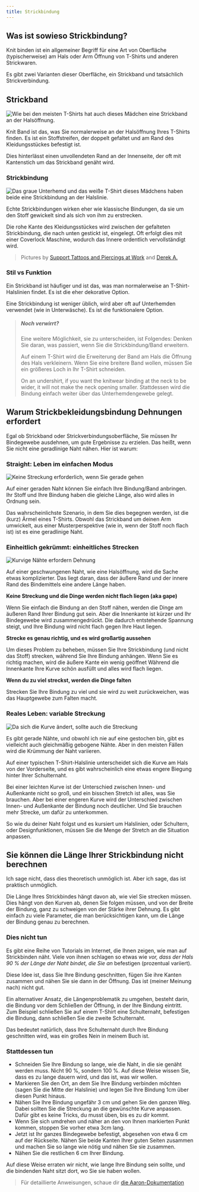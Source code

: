 ```yaml
---
title: Strickbindung
---
```


## Was ist sowieso Strickbindung?

Knit binden ist ein allgemeiner Begriff für eine Art von Oberfläche (typischerweise) am Hals oder Arm Öffnung von T-Shirts und anderen Strickwaren.

Es gibt zwei Varianten dieser Oberfläche, ein Strickband und tatsächlich Strickverbindung.

## Strickband

![Wie bei den meisten T-Shirts hat auch dieses Mädchen eine Strickband an der Halsöffnung.](knit_band.jpg)

Knit Band ist das, was Sie normalerweise an der Halsöffnung Ihres T-Shirts finden. Es ist ein Stoffstreifen, der doppelt gefaltet und am Rand des Kleidungsstückes befestigt ist.

Dies hinterlässt einen unvollendeten Rand an der Innenseite, der oft mit Kantenstich um das Strickband genäht wird.

### Strickbindung

![Das graue Unterhemd und das weiße T-Shirt dieses Mädchens haben beide eine Strickbindung an der Halslinie.](knit_binding.jpg)

Echte Strickbindungen wirken eher wie klassische Bindungen, da sie um den Stoff gewickelt sind als sich von ihm zu erstrecken.

Die rohe Kante des Kleidungsstückes wird zwischen der gefalteten Strickbindung, die nach unten gestickt ist, eingelegt. Oft erfolgt dies mit einer Coverlock Maschine, wodurch das Innere ordentlich vervollständigt wird.

> Pictures by [Support Tattoos and Piercings at Work](https://www.flickr.com/photos/supporttattoosandpiercingsatwork/21870942614/) and [Derek A.](https://www.flickr.com/photos/sfj/696122404/)

### Stil vs Funktion

Ein Strickband ist häufiger und ist das, was man normalerweise an T-Shirt-Halslinien findet. Es ist die eher dekorative Option.

Eine Strickbindung ist weniger üblich, wird aber oft auf Unterhemden verwendet (wie in Unterwäsche). Es ist die funktionalere Option.

> ##### Noch verwirrt?
> 
> Eine weitere Möglichkeit, sie zu unterscheiden, ist Folgendes: Denken Sie daran, was passiert, wenn Sie die Strickbindung/Band erweitern.
> 
> Auf einem T-Shirt wird die Erweiterung der Band am Hals die Öffnung des Hals verkleinern. Wenn Sie eine breitere Band wollen, müssen Sie ein größeres Loch in Ihr T-Shirt schneiden.
> 
> On an undershirt, if you want the knitwear binding at the neck to be wider, it will not make the neck opening smaller. Stattdessen wird die Bindung einfach weiter über das Unterhemdengewebe gelegt.

## Warum Strickbekleidungsbindung Dehnungen erfordert

Egal ob Strickband oder Strickverbindungsoberfläche, Sie müssen Ihr Bindegewebe ausdehnen, um gute Ergebnisse zu erzielen. Das heißt, wenn Sie nicht eine geradlinige Naht nähen. Hier ist warum:

### Straight: Leben im einfachen Modus

![Keine Streckung erforderlich, wenn Sie gerade gehen](knitbinding1.png)

Auf einer geraden Naht können Sie einfach Ihre Bindung/Band anbringen. Ihr Stoff und Ihre Bindung haben die gleiche Länge, also wird alles in Ordnung sein.

Das wahrscheinlichste Szenario, in dem Sie dies begegnen werden, ist die (kurz) Ärmel eines T-Shirts. Obwohl das Strickband um deinen Arm umwickelt, aus einer Musterperspektive (wie in, wenn der Stoff noch flach ist) ist es eine geradlinige Naht.

### Einheitlich gekrümmt: einheitliches Strecken

![Kurvige Nähte erfordern Dehnung](knitbinding2.png)

Auf einer geschwungenen Naht, wie eine Halsöffnung, wird die Sache etwas komplizierter. Das liegt daran, dass der äußere Rand und der innere Rand des Bindemittels eine andere Länge haben.

**Keine Streckung und die Dinge werden nicht flach liegen (aka gape)**

Wenn Sie einfach die Bindung an den Stoff nähen, werden die Dinge am äußeren Rand Ihrer Bindung gut sein. Aber die Innenkante ist kürzer und Ihr Bindegewebe wird zusammengedrückt. Die dadurch entstehende Spannung steigt, und Ihre Bindung wird nicht flach gegen Ihre Haut liegen.

**Strecke es genau richtig, und es wird großartig aussehen**

Um dieses Problem zu beheben, müssen Sie Ihre Strickbindung (und nicht das Stoff) strecken, während Sie Ihre Bindung anhängen. Wenn Sie es richtig machen, wird die äußere Kante ein wenig geöffnet Während die Innenkante Ihre Kurve schön ausfüllt und alles wird flach liegen.

**Wenn du zu viel streckst, werden die Dinge falten**

Strecken Sie Ihre Bindung zu viel und sie wird zu weit zurückweichen, was das Hauptgewebe zum Falten macht.

### Reales Leben: variable Streckung

![Da sich die Kurve ändert, sollte auch die Streckung](knitbinding3.png)

Es gibt gerade Nähte, und obwohl ich nie auf eine gestochen bin, gibt es vielleicht auch gleichmäßig gebogene Nähte. Aber in den meisten Fällen wird die Krümmung der Naht variieren.

Auf einer typischen T-Shirt-Halslinie unterscheidet sich die Kurve am Hals von der Vorderseite, und es gibt wahrscheinlich eine etwas engere Biegung hinter Ihrer Schulternaht.

Bei einer leichten Kurve ist der Unterschied zwischen Innen- und Außenkante nicht so groß, und ein bisschen Stretch ist alles, was Sie brauchen. Aber bei einer engeren Kurve wird der Unterschied zwischen Innen- und Außenkante der Bindung noch deutlicher. Und Sie brauchen mehr Strecke, um dafür zu unterkommen.

So wie du deiner Naht folgst und es kursiert um Halslinien, oder Schultern, oder Designfunktionen, müssen Sie die Menge der Stretch an die Situation anpassen.

## Sie können die Länge Ihrer Strickbindung nicht berechnen

Ich sage nicht, dass dies theoretisch unmöglich ist. Aber ich sage, das ist praktisch unmöglich.

Die Länge Ihres Strickbindes hängt davon ab, wie viel Sie strecken müssen. Dies hängt von den Kurven ab, denen Sie folgen müssen, und von der Breite der Bindung, ganz zu schweigen von der Stärke ihrer Dehnung. Es gibt einfach zu viele Parameter, die man berücksichtigen kann, um die Länge der Bindung genau zu berechnen.

### Dies nicht tun

Es gibt eine Reihe von Tutorials im Internet, die Ihnen zeigen, wie man auf Strickbinden näht. Viele von ihnen schlagen so etwas wie _vor, dass der Hals 90 % der Länge der Naht bindet, die Sie an_ befestigen (prozentual variiert).

Diese Idee ist, dass Sie Ihre Bindung geschnitten, fügen Sie ihre Kanten zusammen und nähen Sie sie dann in der Öffnung. Das ist (meiner Meinung nach) nicht gut.

Ein alternativer Ansatz, die Längenproblematik zu umgehen, besteht darin, die Bindung vor dem Schließen der Öffnung, in der Ihre Bindung eintritt. Zum Beispiel schließen Sie auf einem T-Shirt eine Schulternaht, befestigen die Bindung, dann schließen Sie die zweite Schulternaht.

Das bedeutet natürlich, dass Ihre Schulternaht durch Ihre Bindung geschnitten wird, was ein großes Nein in meinem Buch ist.

### Stattdessen tun

- Schneiden Sie Ihre Bindung so lange, wie die Naht, in die sie genäht werden muss. Nicht 90 %, sondern 100 %. Auf diese Weise wissen Sie, dass es zu lange dauern wird, und das ist, was wir wollen.
- Markieren Sie den Ort, an dem Sie Ihre Bindung verbinden möchten (sagen Sie die Mitte der Halslinie) und legen Sie Ihre Bindung 1cm über diesen Punkt hinaus.
- Nähen Sie Ihre Bindung ungefähr 3 cm und gehen Sie den ganzen Weg. Dabei sollten Sie die Streckung an die gewünschte Kurve anpassen. Dafür gibt es keine Tricks, du musst üben, bis es zu dir kommt.
- Wenn Sie sich umdrehen und näher an den von Ihnen markierten Punkt kommen, stoppen Sie vorher etwa 3cm lang.
- Jetzt ist Ihr ganzes Bindegewebe befestigt, abgesehen von etwa 6 cm auf der Rückseite. Nähen Sie beide Kanten Ihrer guten Seiten zusammen und machen Sie so lange wie nötig und nähen Sie sie zusammen.
- Nähen Sie die restlichen 6 cm Ihrer Bindung.

Auf diese Weise erraten wir nicht, wie lange Ihre Bindung sein sollte, und die bindenden Naht sitzt dort, wo Sie sie haben wollen.

> Für detaillierte Anweisungen, schaue dir [die Aaron-Dokumentation](/docs/patterns/aaron/)
